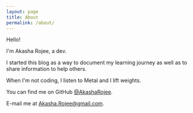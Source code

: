 ```yaml
---
layout: page
title: About
permalink: /about/
---
```


Hello!

I'm Akasha Rojee, a dev.

I started this blog as a way to document my learning journey as well as to share information to help others.

When I'm not coding, I listen to Metal and I lift weights.

You can find me on GitHub [@AkashaRojee](https://github.com/AkashaRojee).

E-mail me at <Akasha.Rojee@gmail.com>.

